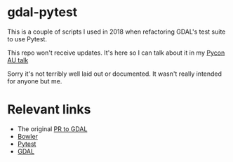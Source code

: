# gdal-pytest

This is a couple of scripts I used in 2018 when refactoring GDAL's test suite to use Pytest.

This repo won't receive updates. It's here so I can talk about it in my [Pycon AU talk](https://2019.pycon-au.org/talks/how-i-migrated-a-huge-oss-project-to-use-pytest)

Sorry it's not terribly well laid out or documented. It wasn't really intended for anyone but me.

# Relevant links

* The original [PR to GDAL](https://github.com/OSGeo/gdal/pull/963)
* [Bowler](https://pybowler.io/)
* [Pytest](https://pytest.org/en/latest/)
* [GDAL](https://github.com/OSGeo/gdal)
